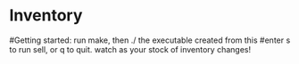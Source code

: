 # Inventory

#Getting started: run make, then ./ the executable created from this
#enter s to run sell, or q to quit. watch as your stock of inventory changes!

